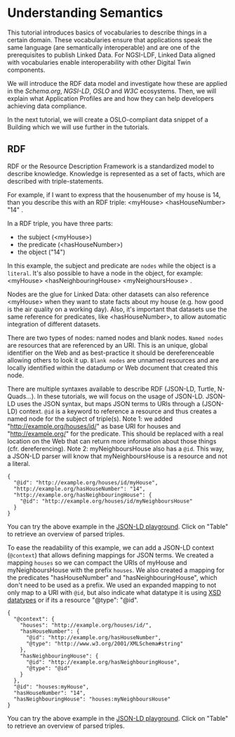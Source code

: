 # Understanding Semantics

This tutorial introduces basics of vocabularies to describe things in a certain domain. 
These vocabularies ensure that applications speak the same language (are semantically interoperable) and are one of the prerequisites to publish Linked Data.
For NGSI-LDF, Linked Data aligned with vocabularies enable interoperability with other Digital Twin components. 

We will introduce the RDF data model and investigate how these are applied in the *Schema.org*, *NGSI-LD*, *OSLO* and *W3C* ecosystems. 
Then, we will explain what Application Profiles are and how they can help developers achieving data compliance.

In the next tutorial, we will create a OSLO-compliant data snippet of a Building which we will use further in the tutorials.

## RDF

RDF or the Resource Description Framework is a standardized model to describe knowledge.
Knowledge is represented as a set of facts, which are described with triple-statements.

For example, if I want to express that the housenumber of my house is 14,
than you describe this with an RDF triple:
\<myHouse\> \<hasHouseNumber\> "14" .

In a RDF triple, you have three parts:
- the subject (\<myHouse\>)
- the predicate (\<hasHouseNumber\>)
- the object ("14")
  
In this example, the subject and predicate are `nodes` while the object is a `literal`.
It's also possible to have a node in the object, for example:
\<myHouse\> \<hasNeighbouringHouse\> \<myNeighoursHouse\> .

Nodes are the glue for Linked Data: other datasets can also reference \<myHouse\> when they want to state facts about my house (e.g. how good is the air quality on a working day). Also, it's important that datasets use the same reference for predicates, like \<hasHouseNumber\>, to allow automatic integration of different datasets.

There are two types of nodes: named nodes and blank nodes. 
`Named nodes` are resources that are referenced by an URI. This is an unique, global identifier on the Web and as best-practice it should be dereferenceable allowing others to look it up.
`Blank nodes` are unnamed resources and are locally identified within the datadump or Web document that created this node.

There are multiple syntaxes available to describe RDF (JSON-LD, Turtle, N-Quads...). In these tutorials, we will focus on the usage of JSON-LD.
JSON-LD uses the JSON syntax, but maps JSON terms to URIs through a (JSON-LD) context.
`@id` is a keyword to reference a resource and thus creates a named node for the subject of triple(s).
Note 1: we added "http://example.org/houses/id/" as base URI for houses and "http://example.org/" for the predicate. 
This should be replaced with a real location on the Web that can return more information about those things (cfr. dereferencing).
Note 2: myNeighboursHouse also has a `@id`. This way, a JSON-LD parser will know that myNeighboursHouse is a resource and not a literal.
```
{
  "@id": "http://example.org/houses/id/myHouse",
  "http://example.org/hasHouseNumber": "14",
  "http://example.org/hasNeighbouringHouse": {
    "@id": "http://example.org/houses/id/myNeighboursHouse"
  }
}
```
You can try the above example in the [JSON-LD playground](https://json-ld.org/playground/#startTab=tab-table&json-ld=%7B%22%40id%22%3A%22http%3A%2F%2Fexample.org%2Fhouses%2Fid%2FmyHouse%22%2C%22http%3A%2F%2Fexample.org%2FhasHouseNumber%22%3A%2214%22%2C%22http%3A%2F%2Fexample.org%2FhasNeighbouringHouse%22%3A%7B%22%40id%22%3A%22http%3A%2F%2Fexample.org%2Fhouses%2Fid%2FmyNeighboursHouse%22%7D%7D). Click on "Table" to retrieve an overview of parsed triples.

To ease the readability of this example, we can add a JSON-LD context (`@context`) that allows defining mappings for JSON terms.
We created a mapping `houses` so we can compact the URIs of myHouse and myNeighboursHouse with the prefix `houses`.
We also created a mapping for the predicates "hasHouseNumber" and "hasNeighbouringHouse", which don't need to be used as a prefix.
We used an expanded mapping to not only map to a URI with `@id`, but also indicate what datatype it is using [XSD datatypes](https://www.w3.org/TR/xmlschema11-2/#built-in-primitive-datatypes) or if its a resource "@type": "@id".

```
{
  "@context": {
    "houses": "http://example.org/houses/id/",
    "hasHouseNumber": {
      "@id": "http://example.org/hasHouseNumber",
      "@type": "http://www.w3.org/2001/XMLSchema#string"
    },
    "hasNeighbouringHouse": {
      "@id": "http://example.org/hasNeighbouringHouse",
      "@type": "@id"
    }
  },
  "@id": "houses:myHouse",
  "hasHouseNumber": "14",
  "hasNeighbouringHouse": "houses:myNeighboursHouse"
}
```

You can try the above example in the [JSON-LD playground](https://json-ld.org/playground/#startTab=tab-table&json-ld=%7B%22%40context%22%3A%7B%22houses%22%3A%22http%3A%2F%2Fexample.org%2Fhouses%2Fid%2F%22%2C%22hasHouseNumber%22%3A%7B%22%40id%22%3A%22http%3A%2F%2Fexample.org%2FhasHouseNumber%22%2C%22%40type%22%3A%22http%3A%2F%2Fwww.w3.org%2F2001%2FXMLSchema%23string%22%7D%2C%22hasNeighbouringHouse%22%3A%7B%22%40id%22%3A%22http%3A%2F%2Fexample.org%2FhasNeighbouringHouse%22%2C%22%40type%22%3A%22%40id%22%7D%7D%2C%22%40id%22%3A%22houses%3AmyHouse%22%2C%22hasHouseNumber%22%3A%2214%22%2C%22hasNeighbouringHouse%22%3A%22houses%3AmyNeighboursHouse%22%7D). Click on "Table" to retrieve an overview of parsed triples.


